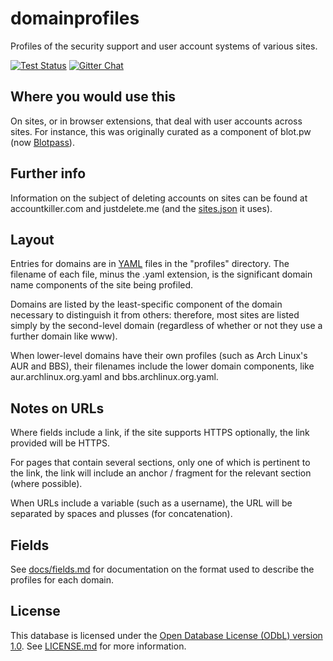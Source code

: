 # domainprofiles

Profiles of the security support and user account systems of various sites.

[![Test Status](https://img.shields.io/circleci/project/opws/domainprofiles/master.svg?style=flat&label=tests)][tests]
[![Gitter Chat](https://img.shields.io/badge/gitter-discuss_%E2%86%92-1dce73.svg?style=flat)][gitter]

[tests]: https://circleci.com/gh/opws/domainprofiles/tree/master
[gitter]: https://gitter.im/opws

## Where you would use this

On sites, or in browser extensions, that deal with user accounts across sites.
For instance, this was originally curated as a component of blot.pw (now
[Blotpass](https://www.blotpass.com/)).

## Further info

Information on the subject of deleting accounts on sites can be found at
accountkiller.com and justdelete.me (and the
[sites.json](https://github.com/rmlewisuk/justdelete.me/blob/master/sites.json)
it uses).

## Layout

Entries for domains are in [YAML](http://yaml.org/) files in the "profiles"
directory. The filename of each file, minus the .yaml extension, is the
significant domain name components of the site being profiled.

Domains are listed by the least-specific component of the domain necessary to
distinguish it from others: therefore, most sites are listed simply by the
second-level domain (regardless of whether or not they use a further domain
like www).

When lower-level domains have their own profiles (such as Arch Linux's AUR and
BBS), their filenames include the lower domain components, like
aur.archlinux.org.yaml and bbs.archlinux.org.yaml.

## Notes on URLs

Where fields include a link, if the site supports HTTPS optionally, the link
provided will be HTTPS.

For pages that contain several sections, only one of which is pertinent to the
link, the link will include an anchor / fragment for the relevant section
(where possible).

When URLs include a variable (such as a username), the URL will be separated by
spaces and plusses (for concatenation).

## Fields

See [docs/fields.md](docs/fields.md) for documentation on the format used to
describe the profiles for each domain.

## License

This database is licensed under the
[Open Database License (ODbL) version 1.0][odbl]. See [LICENSE.md](LICENSE.md)
for more information.

[odbl]: http://opendatacommons.org/licenses/odbl/1.0/
